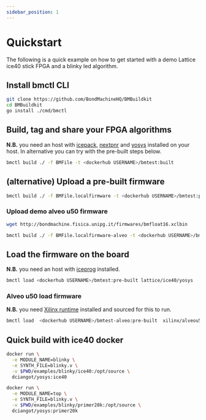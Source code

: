 ```yaml
---
sidebar_position: 1
---
```


# Quickstart

The following is a quick example on how to get started with a demo Lattice ice40 stick FPGA and a blinky led algorithm.

## Install bmctl CLI

```bash
git clone https://github.com/BondMachineHQ/BMBuildkit
cd BMBuildkit 
go install ./cmd/bmctl
```

## Build, tag and share your FPGA algorithms

__N.B.__ you need an host
with [icepack](https://github.com/YosysHQ/icestorm), [nextpnr](https://github.com/YosysHQ/nextpnr)
and [yosys](https://github.com/YosysHQ/yosys) installed on your host. In alternative you can try with the pre-built
steps below.

```bash
bmctl build ./ -f BMFile -t <dockerhub USERNAME>/bmtest:built
```

## (alternative) Upload a pre-built firmware

```bash
bmctl build ./ -f BMFile.localfirmware -t <dockerhub USERNAME>/bmtest:pre-built
```

### Upload demo alveo u50 firmware

```bash
wget http://bondmachine.fisica.unipg.it/firmwares/bmfloat16.xclbin

bmctl build ./ -f BMFile.localfirmware-alveo -t <dockerhub USERNAME>/bmtest-alveo:pre-built
```

## Load the firmware on the board

__N.B.__ you need an host with [iceprog](https://github.com/YosysHQ/icestorm) installed.

```bash
bmctl load <dockerhub USERNAME>/bmtest:pre-built lattice/ice40/yosys
```

### Alveo u50 load firmware

__N.B.__ you need [Xilinx runtime](https://github.com/Xilinx/Xilinx_Base_Runtime) installed and sourced for this to run.

```bash
bmctl load  <dockerhub USERNAME>/bmtest-alveo:pre-built  xilinx/alveou50/xrt
```

## Quick build with ice40 docker

```bash
docker run \
  -e MODULE_NAME=blinky \
  -e SYNTH_FILE=blinky.v \
  -v $PWD/examples/blinky/ice40:/opt/source \
  dciangot/yosys:ice40
```

```bash
docker run \
  -e MODULE_NAME=top \
  -e SYNTH_FILE=blinky.v \
  -v $PWD/examples/blinky/primer20k:/opt/source \
  dciangot/yosys:primer20k
```
